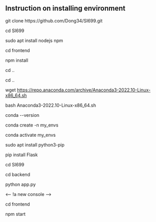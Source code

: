 <h2> Instruction on installing environment </h2>
git clone https://github.com/Dong34/SI699.git

cd SI699

sudo apt install nodejs npm

cd frontend

npm install 

cd ..

cd ..

wget https://repo.anaconda.com/archive/Anaconda3-2022.10-Linux-x86_64.sh

bash Anaconda3-2022.10-Linux-x86_64.sh

conda --version

conda create -n my_envs

conda activate my_envs

sudo apt install python3-pip

pip install Flask

cd SI699

cd backend

python app.py

<-- !a new console -->

cd frontend

npm start


